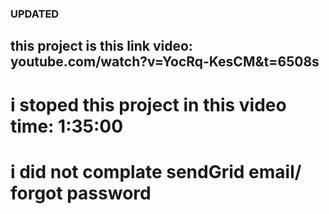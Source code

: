 ### UPDATED

## this project is this link video: youtube.com/watch?v=YocRq-KesCM&t=6508s

# i stoped this project in this video time: 1:35:00

# i did not complate sendGrid email/ forgot password
